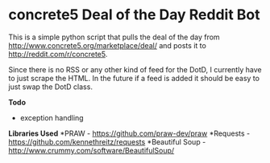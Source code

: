 # concrete5 Deal of the Day Reddit Bot #

This is a simple python script that pulls the deal of the day from http://www.concrete5.org/marketplace/deal/ 
and posts it to http://reddit.com/r/concrete5.

Since there is no RSS or any other kind of feed for the DotD, I currently have to just scrape the HTML. 
In the future if a feed is added it should be easy to just swap the DotD class.

__Todo__
* exception handling

__Libraries Used__
*PRAW - https://github.com/praw-dev/praw
*Requests - https://github.com/kennethreitz/requests
*Beautiful Soup - http://www.crummy.com/software/BeautifulSoup/
